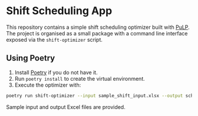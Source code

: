 # Shift Scheduling App

This repository contains a simple shift scheduling optimizer built with
[PuLP](https://github.com/coin-or/pulp).  The project is organised as a small
package with a command line interface exposed via the ``shift-optimizer``
script.

## Using Poetry

1. Install [Poetry](https://python-poetry.org/) if you do not have it.
2. Run `poetry install` to create the virtual environment.
3. Execute the optimizer with:

```bash
poetry run shift-optimizer --input sample_shift_input.xlsx --output schedule_output.xlsx
```

Sample input and output Excel files are provided.
